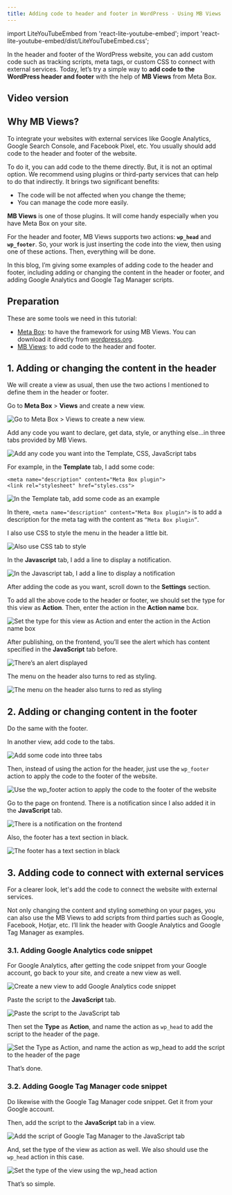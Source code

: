 ```yaml
---
title: Adding code to header and footer in WordPress - Using MB Views
---
```


import LiteYouTubeEmbed from 'react-lite-youtube-embed';
import 'react-lite-youtube-embed/dist/LiteYouTubeEmbed.css';

In the header and footer of the WordPress website, you can add custom code such as tracking scripts, meta tags, or custom CSS to connect with external services. Today, let’s try a simple way to **add code to the WordPress header and footer** with the help of **MB Views** from Meta Box.

## Video version

<LiteYouTubeEmbed id='O2z0wpXNY2U' />

## Why MB Views?

To integrate your websites with external services like Google Analytics, Google Search Console, and Facebook Pixel, etc. You usually should add code to the header and footer of the website.

To do it, you can add code to the theme directly. But, it is not an optimal option. We recommend using plugins or third-party services that can help to do that indirectly. It brings two significant benefits:

* The code will be not affected when you change the theme;
* You can manage the code more easily.

**MB Views** is one of those plugins. It will come handy especially when you have Meta Box on your site.

For the header and footer, MB Views supports two actions: **`wp_head`** and **`wp_footer`**. So, your work is just inserting the code into the view, then using one of these actions. Then, everything will be done.

In this blog, I’m giving some examples of adding code to the header and footer, including adding or changing the content in the header or footer, and adding Google Analytics and Google Tag Manager scripts.

## Preparation

These are some tools we need in this tutorial:
* [Meta Box](https://wordpress.org/plugins/meta-box/): to have the framework for using MB Views. You can download it directly from [wordpress.org](https://wordpress.org/plugins/meta-box/).
* [MB Views](https://metabox.io/plugins/mb-views/): to add code to the header and footer.

## 1. Adding or changing the content in the header

We will create a view as usual, then use the two actions I mentioned to define them in the header or footer.

Go to **Meta Box** > **Views** and create a new view.

![Go to Meta Box > Views to create a new view.](https://i.imgur.com/cCoXsG0.png)

Add any code you want to declare, get data, style, or anything else...in three tabs provided by MB Views.

![Add any code you want into the Template, CSS, JavaScript tabs](https://i.imgur.com/3oFDJq0.png)

For example, in the **Template** tab, I add some code: 

```
<meta name="description" content="Meta Box plugin">
<link rel="stylesheet" href="styles.css">
```

![In the Template tab, add some code as an example](https://i.imgur.com/3uaTfru.png)
 
In there, `<meta name="description" content="Meta Box plugin">` is to add a description for the meta tag with the content as `“Meta Box plugin”`.

I also use CSS to style the menu in the header a little bit.

![Also use CSS tab to style](https://i.imgur.com/4N2flCf.png)

In the **Javascript** tab, I add a line to display a notification.

![In the Javascript tab, I add a line to display a notification](https://i.imgur.com/et05Zl7.png)

After adding the code as you want, scroll down to the **Settings** section. 

To add all the above code to the header or footer, we should set the type for this view as **Action**. Then, enter the action in the **Action name** box.

![Set the type for this view as Action and enter the action in the Action name box](https://i.imgur.com/Qdyjc9e.png)

After publishing, on the frontend, you’ll see the alert which has content specified in the **JavaScript** tab before.

![There’s an alert displayed](https://i.imgur.com/93hEQTC.png)

The menu on the header also turns to red as styling.

![The menu on the header also turns to red as styling](https://i.imgur.com/8BoYrRh.png)

## 2. Adding or changing content in the footer

Do the same with the footer. 

In another view, add code to the tabs.

![Add some code into three tabs](https://i.imgur.com/S70saNZ.gif)

Then, instead of using the action for the header, just use the `wp_footer` action to apply the code to the footer of the website.

![Use the wp_footer action to apply the code to the footer of the website](https://i.imgur.com/l8io2DF.png)

Go to the page on frontend. There is a notification since I also added it in the **JavaScript** tab.

![There is a notification on the frontend](https://i.imgur.com/CE2PX9M.png)

Also, the footer has a text section in black.

![The footer has a text section in black](https://i.imgur.com/9Y8lx10.png)

## 3. Adding code to connect with external services

For a clearer look, let's add the code to connect the website with external services.

Not only changing the content and styling something on your pages, you can also use the MB Views to add scripts from third parties such as Google, Facebook, Hotjar, etc. I’ll link the header with Google Analytics and Google Tag Manager as examples.

### 3.1. Adding Google Analytics code snippet

For Google Analytics, after getting the code snippet from your Google account, go back to your site, and create a new view as well.


![Create a new view to add Google Analytics code snippet](https://i.imgur.com/ISeTYKG.png)

Paste the script to the **JavaScript** tab.

![Paste the script to the JavaScript tab](https://i.imgur.com/3nlpOO2.png)

Then set the **Type** as **Action**, and name the action as `wp_head` to add the script to the header of the page.


![Set the Type as Action, and name the action as wp_head to add the script to the header of the page](https://i.imgur.com/TSoikSh.png)

That’s done.

### 3.2. Adding Google Tag Manager code snippet

Do likewise with the Google Tag Manager code snippet. Get it from your Google account.

Then, add the script to the **JavaScript** tab in a view.


![Add the script of Google Tag Manager to the JavaScript tab](https://i.imgur.com/OV7I0rh.png)

And, set the type of the view as action as well. We also should use the `wp_head` action in this case.


![Set the type of the view using the wp_head action](https://i.imgur.com/Bcrk9RU.png)

That’s so simple.
